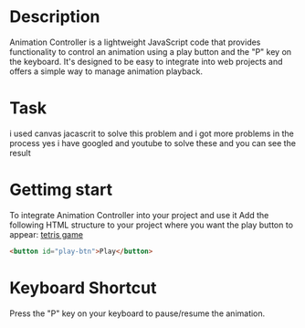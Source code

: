 # Description
Animation Controller is a lightweight JavaScript code that provides functionality to control an animation using a play button and the "P" key on the keyboard. It's designed to be easy to integrate into web projects and offers a simple way to manage animation playback.

# Task 
i used canvas jacascrit to solve this problem and i got more problems in the process yes i have googled and youtube to solve these and you can see the result

# Gettimg start
To integrate Animation Controller into your project and use it
Add the following HTML structure to your project where you want the play button to appear: [tetris game](abdushuku.github.io/tetris/)

```html
<button id="play-btn">Play</button>

```
# Keyboard Shortcut
Press the "P" key on your keyboard to pause/resume the animation.